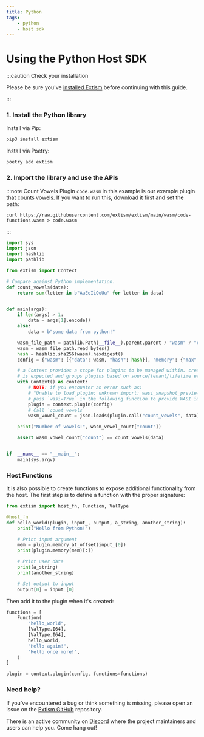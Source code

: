 ```yaml
---
title: Python
tags:
    - python
    - host sdk
---
```


# Using the Python Host SDK


:::caution Check your installation

Please be sure you've [installed Extism](/docs/install) before continuing with this guide.

:::

### 1. Install the Python library

Install via Pip:
```sh
pip3 install extism
```

Install via Poetry:
```sh
poetry add extism
```

### 2. Import the library and use the APIs

:::note Count Vowels Plugin
`code.wasm` in this example is our example plugin that counts vowels. If you want to run this, download it first and set the path:

```
curl https://raw.githubusercontent.com/extism/extism/main/wasm/code-functions.wasm > code.wasm
```
:::

```python title=app.py
import sys
import json
import hashlib
import pathlib

from extism import Context

# Compare against Python implementation.
def count_vowels(data):
    return sum(letter in b"AaEeIiOoUu" for letter in data)


def main(args):
    if len(args) > 1:
        data = args[1].encode()
    else:
        data = b"some data from python!"

    wasm_file_path = pathlib.Path(__file__).parent.parent / "wasm" / "code-functions.wasm"
    wasm = wasm_file_path.read_bytes()
    hash = hashlib.sha256(wasm).hexdigest()
    config = {"wasm": [{"data": wasm, "hash": hash}], "memory": {"max": 5}}

    # a Context provides a scope for plugins to be managed within. creating multiple contexts
    # is expected and groups plugins based on source/tenant/lifetime etc.
    with Context() as context:
        # NOTE: if you encounter an error such as: 
        # "Unable to load plugin: unknown import: wasi_snapshot_preview1::fd_write has not been defined"
        # pass `wasi=True` in the following function to provide WASI imports to your plugin.
        plugin = context.plugin(config)
        # Call `count_vowels`
        wasm_vowel_count = json.loads(plugin.call("count_vowels", data))

    print("Number of vowels:", wasm_vowel_count["count"])

    assert wasm_vowel_count["count"] == count_vowels(data)


if  __name__ == "__main__":
    main(sys.argv)
```

### Host Functions

It is also possible to create functions to expose additional functionality from the host. The first step
is to define a function with the proper signature:

```python
from extism import host_fn, Function, ValType

@host_fn
def hello_world(plugin, input_, output, a_string, another_string):
    print("Hello from Python!")

    # Print input argument
    mem = plugin.memory_at_offset(input_[0])
    print(plugin.memory(mem)[:])

    # Print user data
    print(a_string)
    print(another_string)

    # Set output to input 
    output[0] = input_[0]


```

Then add it to the plugin when it's created:

```python
functions = [
    Function(
        "hello_world",
        [ValType.I64],
        [ValType.I64],
        hello_world,
        "Hello again!",
        "Hello once more!",
    )
]

plugin = context.plugin(config, functions=functions)
```

### Need help?

If you've encountered a bug or think something is missing, please open an issue on the [Extism GitHub](https://github.com/extism/extism) repository.

There is an active community on [Discord](https://discord.gg/cx3usBCWnc) where the project maintainers and users can help you. Come hang out!


